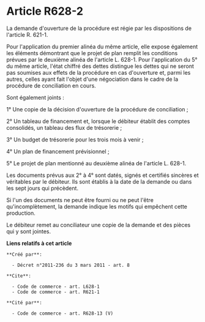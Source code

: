 # Article R628-2

La demande d'ouverture de la procédure est régie par les dispositions de l'article R. 621-1. 

Pour l'application du premier alinéa du même article, elle expose également les éléments démontrant que le projet de plan
remplit les conditions prévues par le deuxième alinéa de l'article L. 628-1. Pour l'application du 5° du même article, l'état
chiffré des dettes distingue les dettes qui ne seront pas soumises aux effets de la procédure en cas d'ouverture et, parmi
les autres, celles ayant fait l'objet d'une négociation dans le cadre de la procédure de conciliation en cours. 

Sont également joints : 

1° Une copie de la décision d'ouverture de la procédure de conciliation ; 

2° Un tableau de financement et, lorsque le débiteur établit des comptes consolidés, un tableau des flux de trésorerie ; 

3° Un budget de trésorerie pour les trois mois à venir ; 

4° Un plan de financement prévisionnel ; 

5° Le projet de plan mentionné au deuxième alinéa de l'article L. 628-1. 

Les documents prévus aux 2° à 4° sont datés, signés et certifiés sincères et véritables par le débiteur. Ils sont établis à
la date de la demande ou dans les sept jours qui précèdent. 

Si l'un des documents ne peut être fourni ou ne peut l'être qu'incomplètement, la demande indique les motifs qui empêchent
cette production. 

Le débiteur remet au conciliateur une copie de la demande et des pièces qui y sont jointes.

**Liens relatifs à cet article**

	**Créé par**:

	  - Décret n°2011-236 du 3 mars 2011 - art. 8

	**Cite**:

	  - Code de commerce - art. L628-1
	  - Code de commerce - art. R621-1

	**Cité par**:

	  - Code de commerce - art. R628-13 (V)
